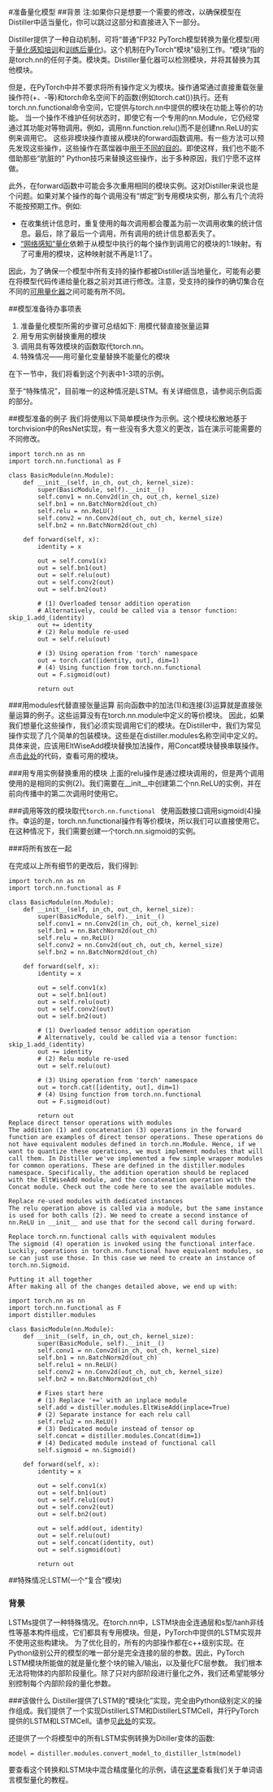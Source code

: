 #准备量化模型
##背景
注:如果你只是想要一个需要的修改，以确保模型在Distiller中适当量化，你可以跳过这部分和直接进入下一部分。

Distiller提供了一种自动机制，可将“普通”FP32 PyTorch模型转换为量化模型(用于[量化感知培训](https://nervanasystems.github.io/distiller/schedule.html#quantization-aware-training)和[训练后量化](https://nervanasystems.github.io/distiller/schedule.html#post-training-quantization))。这个机制在PyTorch“模块”级别工作。“模块”指的是torch.nn的任何子类。模块类。Distiller量化器可以检测模块，并将其替换为其他模块。

但是，在PyTorch中并不要求将所有操作定义为模块。操作通常通过直接重载张量操作符(+、-等)和torch命名空间下的函数(例如torch.cat())执行。还有torch.nn.functional命令空间，它提供与torch.nn中提供的模块在功能上等价的功能。
当一个操作不维护任何状态时，即使它有一个专用的nn.Module，它仍经常通过其功能对等物调用。例如，调用nn.function.relu()而不是创建nn.ReLU的实例来调用它。
这些非模块操作直接从模块的forward函数调用。有一些方法可以预先发现这些操作，这些操作在蒸馏器中[用于不同的目的](https://github.com/NervanaSystems/distiller/blob/master/distiller/summary_graph.py)。即使这样，我们也不能不借助那些“肮脏的” Python技巧来替换这些操作，出于多种原因，我们宁愿不这样做。


此外，在forward函数中可能会多次重用相同的模块实例。这对Distiller来说也是个问题。如果对某个操作的每个调用没有“绑定”到专用模块实例，那么有几个流将不能按预期工作。例如:

+ 在收集统计信息时，重复使用的每次调用都会覆盖为前一次调用收集的统计信息。最后，除了最后一个调用，所有调用的统计信息都丢失了。
+ [“网络感知”量化](https://github.com/NervanaSystems/distiller/blob/master/examples/quantization/post_train_quant/command_line.md#net-aware-quantization)依赖于从模型中执行的每个操作到调用它的模块的1:1映射。有了可重用的模块，这种映射就不再是1:1了。

因此，为了确保一个模型中所有支持的操作都被Distiller适当地量化，可能有必要在将模型代码传递给量化器之前对其进行修改。注意，受支持的操作的确切集合在不同的[可用量化器](https://nervanasystems.github.io/distiller/algo_quantization.htm)之间可能有所不同。

##模型准备待办事项表
1. 准备量化模型所需的步骤可总结如下:
用模代替直接张量运算
2. 用专用实例替换重用的模块
3. 调用具有等效模块的函数取代torch.nn。
4. 特殊情况——用可量化变量替换不能量化的模块

在下一节中，我们将看到这个列表中1-3项的示例。

至于“特殊情况”，目前唯一的这种情况是LSTM。有关详细信息，请参阅示例后面的部分。

##模型准备的例子
我们将使用以下简单模块作为示例。这个模块松散地基于torchvision中的ResNet实现，有一些没有多大意义的更改，旨在演示可能需要的不同修改。
```
import torch.nn as nn
import torch.nn.functional as F

class BasicModule(nn.Module):
    def __init__(self, in_ch, out_ch, kernel_size):
        super(BasicModule, self).__init__()
        self.conv1 = nn.Conv2d(in_ch, out_ch, kernel_size)
        self.bn1 = nn.BatchNorm2d(out_ch)
        self.relu = nn.ReLU()
        self.conv2 = nn.Conv2d(out_ch, out_ch, kernel_size)
        self.bn2 = nn.BatchNorm2d(out_ch)

    def forward(self, x):
        identity = x

        out = self.conv1(x)
        out = self.bn1(out)
        out = self.relu(out)
        out = self.conv2(out)
        out = self.bn2(out)

        # (1) Overloaded tensor addition operation
        # Alternatively, could be called via a tensor function: skip_1.add_(identity)
        out += identity
        # (2) Relu module re-used
        out = self.relu(out)

        # (3) Using operation from 'torch' namespace
        out = torch.cat([identity, out], dim=1)
        # (4) Using function from torch.nn.functional
        out = F.sigmoid(out)

        return out
```
###用modules代替直接张量运算
前向函数中的加法(1)和连接(3)运算就是直接张量运算的例子。这些运算没有在torch.nn.module中定义的等价模块。
因此，如果我们想量化这些操作，我们必须实现调用它们的模块。在Distiller中，我们为常见操作实现了几个简单的包装模块。这些是在distiller.modules名称空间中定义的。具体来说，应该用EltWiseAdd模块替换加法操作，用Concat模块替换串联操作。点击[此处](https://github.com/NervanaSystems/distiller/tree/master/distiller/modules)的代码，查看可用的模块。

###用专用实例替换重用的模块
上面的relu操作是通过模块调用的，但是两个调用使用的是相同的实例(2)。我们需要在__init__中创建第二个nn.ReLU的实例，并在前向传播中的第二次调用时使用它。

###调用等效的模块取代```torch.nn.functional ```
使用函数接口调用sigmoid(4)操作。幸运的是，torch.nn.functional操作有等价模块，所以我们可以直接使用它。在这种情况下，我们需要创建一个torch.nn.sigmoid的实例。


###将所有放在一起

在完成以上所有细节的更改后，我们得到:
```
import torch.nn as nn
import torch.nn.functional as F

class BasicModule(nn.Module):
    def __init__(self, in_ch, out_ch, kernel_size):
        super(BasicModule, self).__init__()
        self.conv1 = nn.Conv2d(in_ch, out_ch, kernel_size)
        self.bn1 = nn.BatchNorm2d(out_ch)
        self.relu = nn.ReLU()
        self.conv2 = nn.Conv2d(out_ch, out_ch, kernel_size)
        self.bn2 = nn.BatchNorm2d(out_ch)

    def forward(self, x):
        identity = x

        out = self.conv1(x)
        out = self.bn1(out)
        out = self.relu(out)
        out = self.conv2(out)
        out = self.bn2(out)

        # (1) Overloaded tensor addition operation
        # Alternatively, could be called via a tensor function: skip_1.add_(identity)
        out += identity
        # (2) Relu module re-used
        out = self.relu(out)

        # (3) Using operation from 'torch' namespace
        out = torch.cat([identity, out], dim=1)
        # (4) Using function from torch.nn.functional
        out = F.sigmoid(out)

        return out
Replace direct tensor operations with modules
The addition (1) and concatenation (3) operations in the forward function are examples of direct tensor operations. These operations do not have equivalent modules defined in torch.nn.Module. Hence, if we want to quantize these operations, we must implement modules that will call them. In Distiller we've implemented a few simple wrapper modules for common operations. These are defined in the distiller.modules namespace. Specifically, the addition operation should be replaced with the EltWiseAdd module, and the concatenation operation with the Concat module. Check out the code here to see the available modules.

Replace re-used modules with dedicated instances
The relu operation above is called via a module, but the same instance is used for both calls (2). We need to create a second instance of nn.ReLU in __init__ and use that for the second call during forward.

Replace torch.nn.functional calls with equivalent modules
The sigmoid (4) operation is invoked using the functional interface. Luckily, operations in torch.nn.functional have equivalent modules, so se can just use those. In this case we need to create an instance of torch.nn.Sigmoid.

Putting it all together
After making all of the changes detailed above, we end up with:

import torch.nn as nn
import torch.nn.functional as F
import distiller.modules

class BasicModule(nn.Module):
    def __init__(self, in_ch, out_ch, kernel_size):
        super(BasicModule, self).__init__()
        self.conv1 = nn.Conv2d(in_ch, out_ch, kernel_size)
        self.bn1 = nn.BatchNorm2d(out_ch)
        self.relu1 = nn.ReLU()
        self.conv2 = nn.Conv2d(out_ch, out_ch, kernel_size)
        self.bn2 = nn.BatchNorm2d(out_ch)

        # Fixes start here
        # (1) Replace '+=' with an inplace module
        self.add = distiller.modules.EltWiseAdd(inplace=True)
        # (2) Separate instance for each relu call
        self.relu2 = nn.ReLU()
        # (3) Dedicated module instead of tensor op
        self.concat = distiller.modules.Concat(dim=1)
        # (4) Dedicated module instead of functional call
        self.sigmoid = nn.Sigmoid()

    def forward(self, x):
        identity = x

        out = self.conv1(x)
        out = self.bn1(out)
        out = self.relu1(out)
        out = self.conv2(out)
        out = self.bn2(out)

        out = self.add(out, identity)
        out = self.relu(out)
        out = self.concat(identity, out)
        out = self.sigmoid(out)

        return out
```

##特殊情况:LSTM(一个“复合”模块)
### 背景
LSTMs提供了一种特殊情况。在torch.nn中，LSTM块由全连通层和s型/tanh非线性等基本构件组成，它们都具有专用模块。但是，PyTorch中提供的LSTM实现并不使用这些构建块。
为了优化目的，所有的内部操作都在c++级别实现。在Python级别公开的模型的唯一部分是完全连接的层的参数。因此，PyTorch LSTM模块所能做的就是量化整个块的输入/输出，以及量化FC层参数。
我们根本无法将物体的内部阶段量化。除了只对内部阶段进行量化之外，我们还希望能够分别控制每个内部阶段的量化参数。

###该做什么
Distiller提供了LSTM的“模块化”实现，完全由Python级别定义的操作组成。我们提供了一个实现DistillerLSTM和DistillerLSTMCell，并行PyTorch提供的LSTM和LSTMCell。请参见[此处](https://github.com/NervanaSystems/distiller/blob/master/distiller/modules/rnn.py)的实现。

还提供了一个将模型中的所有LSTM实例转换为Ditiller变体的函数:
```
model = distiller.modules.convert_model_to_distiller_lstm(model)
```

要查看这个转换和LSTM块中混合精度量化的示例，请在[这里](https://github.com/NervanaSystems/distiller/blob/master/examples/word_language_model/quantize_lstm.ipynb)查看我们关于单词语言模型量化的教程。